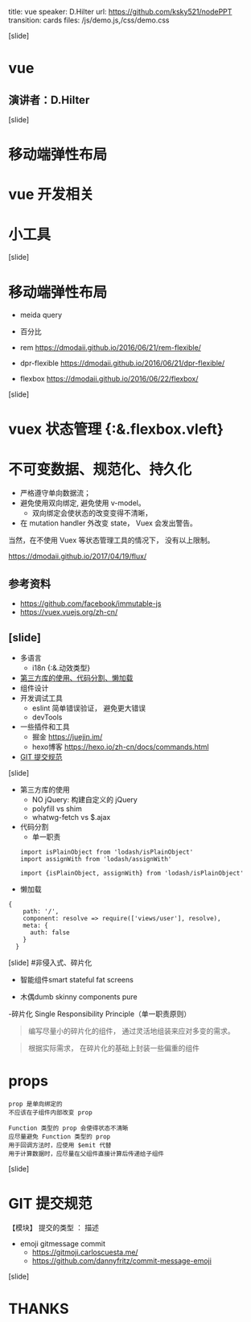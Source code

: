 title: vue
speaker: D.Hilter
url: https://github.com/ksky521/nodePPT
transition: cards
files: /js/demo.js,/css/demo.css

[slide]

# vue
## 演讲者：D.Hilter

[slide]
# 移动端弹性布局 
# vue 开发相关 
# 小工具

[slide]
# 移动端弹性布局
* meida query
* 百分比
* rem
https://dmodaii.github.io/2016/06/21/rem-flexible/

* dpr-flexible
https://dmodaii.github.io/2016/06/21/dpr-flexible/

* flexbox
https://dmodaii.github.io/2016/06/22/flexbox/

[slide]
# vuex 状态管理 {:&.flexbox.vleft}
# 不可变数据、规范化、持久化 
* 严格遵守单向数据流；
* 避免使用双向绑定, 避免使用 v-model。
    * 双向绑定会使状态的改变变得不清晰，
* 在 mutation handler 外改变 state，
Vuex 会发出警告。

当然，在不使用 Vuex 等状态管理工具的情况下，
没有以上限制。


https://dmodaii.github.io/2017/04/19/flux/

## 参考资料
- https://github.com/facebook/immutable-js
- https://vuex.vuejs.org/zh-cn/

[slide]
----
* 多语言 
    * i18n {:&.动效类型}
* [第三方库的使用、代码分割、懒加载](index.md#5)
* 组件设计
* 开发调试工具
    * eslint 简单错误验证， 避免更大错误
    * devTools
* 一些插件和工具
    * 掘金 https://juejin.im/
    * hexo博客 https://hexo.io/zh-cn/docs/commands.html
* [GIT 提交规范](index.md#5)

[slide]
- 第三方库的使用
    - NO jQuery: 构建自定义的 jQuery
    - polyfill vs shim
    - whatwg-fetch vs $.ajax
- 代码分割
    - 单一职责
    ```
    import isPlainObject from 'lodash/isPlainObject'
    import assignWith from 'lodash/assignWith'
    ```
    ```
    import {isPlainObject, assignWith} from 'lodash/isPlainObject'
    ```
- 懒加载
```
{
    path: '/',
    component: resolve => require(['views/user'], resolve),
    meta: {
      auth: false
    }
  }
```

[slide]
#非侵入式、碎片化
   - 智能组件smart stateful fat screens

   - 木偶dumb skinny components pure

-碎片化 Single Responsibility Principle（单一职责原则）


>编写尽量小的碎片化的组件，
通过灵活地组装来应对多变的需求。


>根据实际需求，
在碎片化的基础上封装一些偏重的组件


# props

```
prop 是单向绑定的
不应该在子组件内部改变 prop

Function 类型的 prop 会使得状态不清晰
应尽量避免 Function 类型的 prop
用于回调方法时，应使用 $emit 代替
用于计算数据时，应尽量在父组件直接计算后传递给子组件
```
[slide]
# GIT 提交规范

【模块】 提交的类型 ： 描述

- emoji gitmessage commit
   - https://gitmoji.carloscuesta.me/
   - https://github.com/dannyfritz/commit-message-emoji

[slide]
# THANKS